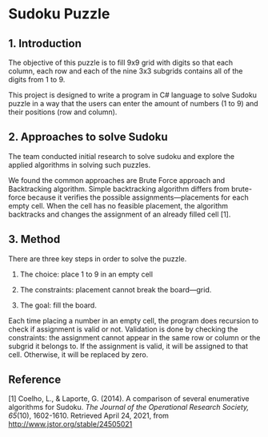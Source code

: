 # Sudoku Puzzle
##  1. Introduction
The objective of this puzzle is to fill 9x9 grid with digits so that each column, each row and each of the nine 3x3 subgrids contains all of the digits from 1 to 9.

This project is designed to write a program in C# language to solve Sudoku puzzle in a way that the users can enter the amount of numbers (1 to 9) and their positions (row and column).

## 2. Approaches to solve Sudoku
The team conducted initial research to solve sudoku and explore the applied algorithms in solving such puzzles.

We found the common approaches are Brute Force approach and Backtracking algorithm. Simple backtracking algorithm differs from brute-force because it verifies the possible assignments—placements for each empty cell. When the cell has no feasible placement, the algorithm backtracks and changes the assignment of an already filled cell [1].

## 3. Method
There are three key steps in order to solve the puzzle.

1. The choice: place 1 to 9 in an empty cell

2. The constraints: placement cannot break the board—grid.

3. The goal: fill the board.

Each time placing a number in an empty cell, the program does recursion to check if assignment is valid or not. Validation is done by checking the constraints: the assignment cannot appear in the same row or column or the subgrid it belongs to. If the assignment is valid, it will be assigned to that cell. Otherwise, it will be replaced by zero.

## Reference
[1] Coelho, L., & Laporte, G. (2014). A comparison of several enumerative algorithms for Sudoku. _The Journal of the Operational Research Society,_  _65_(10), 1602-1610. Retrieved April 24, 2021, from http://www.jstor.org/stable/24505021
